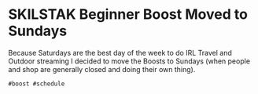 # SKILSTAK Beginner Boost Moved to Sundays

Because Saturdays are the best day of the week to do IRL Travel and
Outdoor streaming I decided to move the Boosts to Sundays (when people
and shop are generally closed and doing their own thing).

    #boost #schedule
